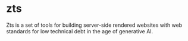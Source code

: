 # zts

Zts is a set of tools for building server-side rendered websites with web standards for low technical debt in the age of generative AI.

